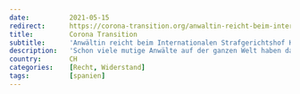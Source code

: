 ```yaml
---
date:          2021-05-15
redirect:      https://corona-transition.org/anwaltin-reicht-beim-internationalen-strafgerichtshof-klage-gegen-den
title:         Corona Transition
subtitle:      'Anwältin reicht beim Internationalen Strafgerichtshof Klage gegen den spanischen Staat ein'
description:   'Schon viele mutige Anwälte auf der ganzen Welt haben damit begonnen, rechtliche Schritte gegen diejenigen einzuleiten, die für all das (...)'
country:       CH
categories:    [Recht, Widerstand]
tags:          [spanien]
---
```


